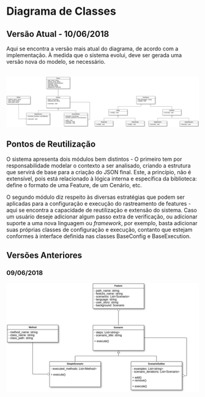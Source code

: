 # Diagrama de Classes

## Versão Atual - 10/06/2018
Aqui se encontra a versão mais atual do diagrama, de acordo com a implementação. À medida que o sistema evolui, deve ser gerada uma versão nova do modelo, se necessário.<br><br>

![Diagrama de Classes](../img/DiagramadeClassesV2.png)

## Pontos de Reutilização
O sistema apresenta dois módulos bem distintos - O primeiro tem por responsabilidade modelar o contexto a ser analisado, criando a estrutura que servirá de base para a criação do JSON final. Este, a princípio, não é extensível, pois está relacionado à lógica interna e específica da biblioteca: define o formato de uma Feature, de um Cenário, etc.

O segundo módulo diz respeito às diversas estratégias que podem ser aplicadas para a configuração e execução do rastreamento de features - aqui se encontra a capacidade de reutilização e extensão do sistema. Caso um usuário deseje adicionar algum passo extra de verificação, ou adicionar suporte a uma nova linguagem ou *framework*, por exemplo, basta adicionar suas próprias classes de configuração e execução, contanto que estejam conformes à interface definida nas classes BaseConfig e BaseExecution.

## Versões Anteriores

### 09/06/2018
![Diagrama de Classes](../img/DiagramadeClassesV1.png)

